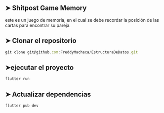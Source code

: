 ## ➤ Shitpost Game Memory
este es un juego de memoria, en el cual se debe recordar la posición de las cartas para encontrar su pareja.

## ➤ Clonar el repositorio 
```javascript
git clone git@github.com:FreddyMachaca/EstructuraDeDatos.git
```
## ➤ejecutar el proyecto
```javascript
flutter run
```

## ➤ Actualizar dependencias
```javascript
flutter pub dev
```

